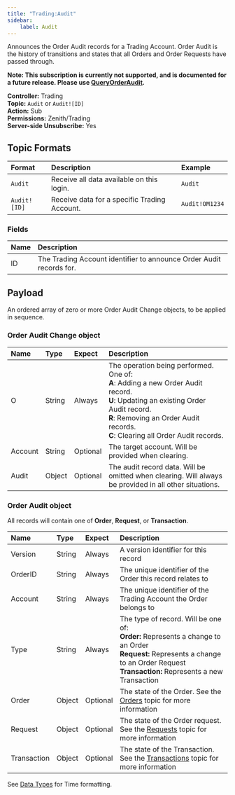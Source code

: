 ```yaml
---
title: "Trading:Audit"
sidebar:
    label: Audit
---
```


Announces the Order Audit records for a Trading Account. Order Audit is the history of transitions and states that all Orders and Order Requests have passed through.

**Note: This subscription is currently not supported, and is documented for a future release. Please use [QueryOrderAudit](../queryorderaudit/).**

**Controller:** Trading\
**Topic:** `Audit` or `Audit![ID]`\
**Action:** Sub\
**Permissions:** Zenith/Trading\
**Server-side Unsubscribe:** Yes

## Topic Formats

| Format                        | Description | Example
| :---------------------------- | :--- | :--- |
| `Audit`                       | Receive all data available on this login. | `Audit` |
| `Audit![ID]`                  | Receive data for a specific Trading Account. | `Audit!OM1234` |

### Fields

| Name   | Description |
| :------| :--- |
| ID     | The Trading Account identifier to announce Order Audit records for. |

## Payload

An ordered array of zero or more Order Audit Change objects, to be applied in sequence.

### Order Audit Change object

| Name   | Type    | Expect   | Description |
| :------| :------ | :------- | :--- |
| O | String | Always | The operation being performed. One of:<br>**A**: Adding a new Order Audit record.<br>**U**: Updating an existing Order Audit record.<br>**R**: Removing an Order Audit records.<br>**C**: Clearing all Order Audit records. |
| Account | String | Optional | The target account. Will be provided when clearing. |
| Audit | Object | Optional | The audit record data. Will be omitted when clearing. Will always be provided in all other situations. |

### Order Audit object

All records will contain one of **Order**, **Request**, or **Transaction**.

| Name   | Type    | Expect   | Description |
| :------| :------ | :------- | :--- |
| Version | String | Always | A version identifier for this record |
| OrderID | String | Always | The unique identifier of the Order this record relates to |
| Account | String | Always | The unique identifier of the Trading Account the Order belongs to |
| Type | String | Always | The type of record. Will be one of:<br>**Order:** Represents a change to an Order<br>**Request:** Represents a change to an Order Request<br>**Transaction:** Represents a new Transaction |
| Order | Object | Optional | The state of the Order. See the [Orders](../orders/) topic for more information |
| Request | Object | Optional | The state of the Order request. See the [Requests](../requests/) topic for more information |
| Transaction | Object | Optional | The state of the Transaction. See the [Transactions](../transactions/) topic for more information |

See [Data Types](../../../fundamentals/exchanging-data/data-types/#time) for Time formatting.
